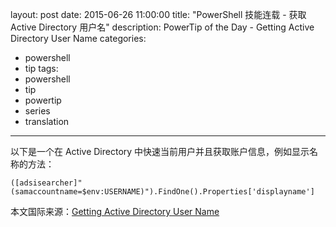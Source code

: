 layout: post
date: 2015-06-26 11:00:00
title: "PowerShell 技能连载 - 获取 Active Directory 用户名"
description: PowerTip of the Day - Getting Active Directory User Name
categories:
- powershell
- tip
tags:
- powershell
- tip
- powertip
- series
- translation
---
以下是一个在 Active Directory 中快速当前用户并且获取账户信息，例如显示名称的方法：

    ([adsisearcher]"(samaccountname=$env:USERNAME)").FindOne().Properties['displayname']

<!--more-->
本文国际来源：[Getting Active Directory User Name](http://community.idera.com/powershell/powertips/b/tips/posts/getting-active-directory-user-name)
